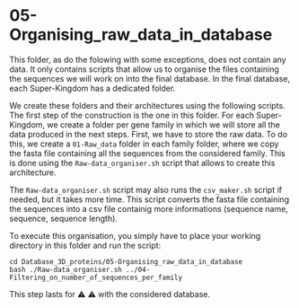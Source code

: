 # 05-Organising_raw_data_in_database

This folder, as do the folowing with some exceptions, does not contain any data. It only contains scripts that allow us to organise the files containing the sequences we will work on into the final database.
In the final database, each Super-Kingdom has a dedicated folder.

We create these folders and their architectures using the following scripts. The first step of the construction is the one in this folder.
For each Super-Kingdom, we create a folder per gene family in which we will store all the data produced in the next steps.
First, we have to store the raw data. To do this, we create a `01-Raw_data` folder in each family folder, where we copy the fasta file containing all the sequences from the considered family. This is done using the `Raw-data_organiser.sh` script that allows to  create this architecture.

The `Raw-data_organiser.sh` script may also runs the `csv_maker.sh` script if needed, but it takes more time. This script converts the fasta file containing the sequences into a csv file containig more informations (sequence name, sequence, sequence length).

To execute this organisation, you simply have to place your working directory in this folder and run the script: 
```
cd Database_3D_proteins/05-Organising_raw_data_in_database
bash ./Raw-data_organiser.sh ../04-Filtering_on_number_of_sequences_per_family
```

This step lasts for :warning: :warning: with the considered database.
